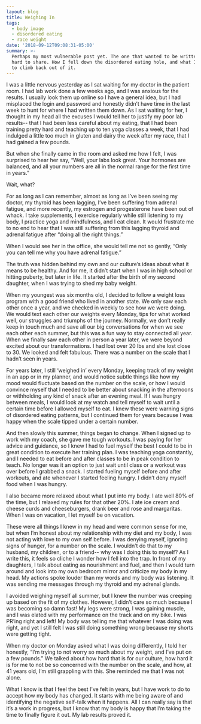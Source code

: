 ```yaml
---
layout: blog
title: Weighing In
tags:
  - body image
  - disordered eating
  - race weight
date: '2018-09-12T09:08:31-05:00'
summary: >-
  Perhaps my most vulnerable post yet. The one that wanted to be written, but is
  hard to share. How I fell down the disordered eating hole, and what I'm doing
  to climb back out of it.
---
```

I was a little nervous yesterday as I sat waiting for my doctor in the patient room. I had lab work done a few weeks ago, and I was anxious for the results. I usually look them up online so I have a general idea, but I had misplaced the login and password and honestly didn’t have time in the last week to hunt for where I had written them down. As I sat waiting for her, I thought in my head all the excuses I would tell her to justify my poor lab results-- that I had been less careful about my eating, that I had been training pretty hard and teaching up to ten yoga classes a week, that I had indulged a little too much in gluten and dairy the week after my race, that I had gained a few pounds. 



But when she finally came in the room and asked me how I felt, I was surprised to hear her say, “Well, your labs look great. Your hormones are balanced, and all your numbers are all in the normal range for the first time in years.”



Wait, what? 



For as long as I can remember, almost as long as I’ve been seeing my doctor, my thyroid has been lagging, I’ve been suffering from adrenal fatigue, and more recently, my estrogen and progesterone have been out of whack. I take supplements, I exercise regularly while still listening to my body, I practice yoga and mindfulness, and I eat clean. It would frustrate me to no end to hear that I was still suffering from this lagging thyroid and adrenal fatigue after “doing all the right things.”



When I would see her in the office, she would tell me not so gently, “Only you can tell me why you have adrenal fatigue.”



The truth was hidden behind my own and our culture’s ideas about what it means to be healthy. And for me, it didn’t start when I was in high school or hitting puberty, but later in life. It started after the birth of my second daughter, when I was trying to shed my baby weight. 



When my youngest was six months old, I decided to follow a weight loss program with a good friend who lived in another state. We only saw each other once a year, and we checked in weekly to see how we were doing. We would text each other our weights every Monday, tips for what worked well, our struggles and triumphs of the journey. Normally, we don’t really keep in touch much and save all our big conversations for when we see each other each summer, but this was a fun way to stay connected all year. When we finally saw each other in person a year later, we were beyond excited about our transformations. I had lost over 20 lbs and she lost close to 30. We looked and felt fabulous. There was a number on the scale that I hadn’t seen in years. 



For years later, I still ‘weighed in’ every Monday, keeping track of my weight in an app or in my planner, and would notice subtle things like how my mood would fluctuate based on the number on the scale, or how I would convince myself that I needed to be better about snacking in the afternoons or withholding any kind of snack after an evening meal. If I was hungry between meals, I would look at my watch and tell myself to wait until a certain time before I allowed myself to eat. I knew these were warning signs of disordered eating patterns, but I continued them for years because I was happy when the scale tipped under a certain number.



And then slowly this summer, things began to change. When I signed up to work with my coach, she gave me tough workouts. I was paying for her advice and guidance, so I knew I had to fuel myself the best I could to be in great condition to execute her training plan. I was teaching yoga constantly, and I needed to eat before and after classes to be in peak condition to teach. No longer was it an option to just wait until class or a workout was over before I grabbed a snack. I started fueling myself before and after workouts, and ate whenever I started feeling hungry. I didn’t deny myself food when I was hungry.



I also became more relaxed about what I put into my body. I ate well 80% of the time, but I relaxed my rules for that other 20%. I ate ice cream and cheese curds and cheeseburgers, drank beer and rose and margaritas. When I was on vacation, I let myself be on vacation. 



These were all things I knew in my head and were common sense for me, but when I’m honest about my relationship with my diet and my body, I was not acting with love to my own self before. I was denying myself, ignoring signs of hunger, for a number on the scale. I wouldn’t do that to my husband, my children, or to a friend-- why was I doing this to myself? As I write this, it feels so cliche I wonder how I fell into the trap. In front of my daughters, I talk about eating as nourishment and fuel, and then I would turn around and look into my own bedroom mirror and criticize my body in my head. My actions spoke louder than my words and my body was listening. It was sending me messages through my thyroid and my adrenal glands.



I avoided weighing myself all summer, but I knew the number was creeping up based on the fit of my clothes. However, I didn’t care so much because I was becoming so damn fast! My legs were strong, I was gaining muscle, and I was elated with my performance on the track and on my bike. I was PR’ing right and left! My body was telling me that whatever I was doing was right, and yet I still felt I was still doing something wrong because my shorts were getting tight. 



When my doctor on Monday asked what I was doing differently, I told her honestly, “I’m trying to not worry so much about my weight, and I’ve put on a few pounds.” We talked about how hard that is for our culture, how hard it is for me to not be so concerned with the number on the scale, and how, at 41 years old, I’m still grappling with this. She reminded me that I was not alone. 



What I know is that I feel the best I’ve felt in years, but I have work to do to accept how my body has changed. It starts with me being aware of and identifying the negative self-talk when it happens. All I can really say is that it’s a work in progress, but I know that my body is happy that I’m taking the time to finally figure it out. My lab results proved it.
